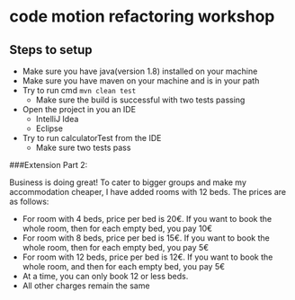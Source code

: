 # code motion refactoring workshop

## Steps to setup
* Make sure you have java(version 1.8) installed on your machine
* Make sure you have maven on your machine and is in your path
* Try to run cmd `mvn clean test`
  * Make sure the build is successful with two tests passing
* Open the project in you an IDE
  * IntelliJ Idea 
  * Eclipse
* Try to run calculatorTest from the IDE
  * Make sure two tests pass


###Extension Part 2:

Business is doing great! To cater to bigger groups and make my accommodation cheaper, I have added rooms with 12 beds. The prices are as follows: 
* For room with 4 beds, price per bed is 20€. If you want to book the whole room, then for each empty bed, you pay 10€ 
* For room with 8 beds, price per bed is 15€. If you want to book the whole room, then for each empty bed, you pay 5€
* For room with 12 beds, price per bed is 12€. If you want to book the whole room, and then for each empty bed, you pay 5€
* At a time, you can only book 12 or less beds.
* All other charges remain the same
